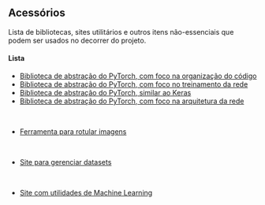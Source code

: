 ## Acessórios

Lista de bibliotecas, sites utilitários e outros itens não-essenciais que podem ser usados no decorrer do projeto.

#### Lista

- [Biblioteca de abstração do PyTorch, com foco na organização do código](https://pytorch-lightning.readthedocs.io/en/stable/)
- [Biblioteca de abstração do PyTorch, com foco no treinamento da rede](https://pytorch.org/ignite/)
- [Biblioteca de abstração do PyTorch, similar ao Keras](https://poutyne.org/)
- [Biblioteca de abstração do PyTorch, com foco na arquitetura da rede](https://blue-season.github.io/pywarm/)

&nbsp;

- [Ferramenta para rotular imagens](https://github.com/tzutalin/labelImg)

&nbsp;

- [Site para gerenciar datasets](https://roboflow.ai/)

&nbsp;

- [Site com utilidades de Machine Learning](https://www.kaggle.com/)
